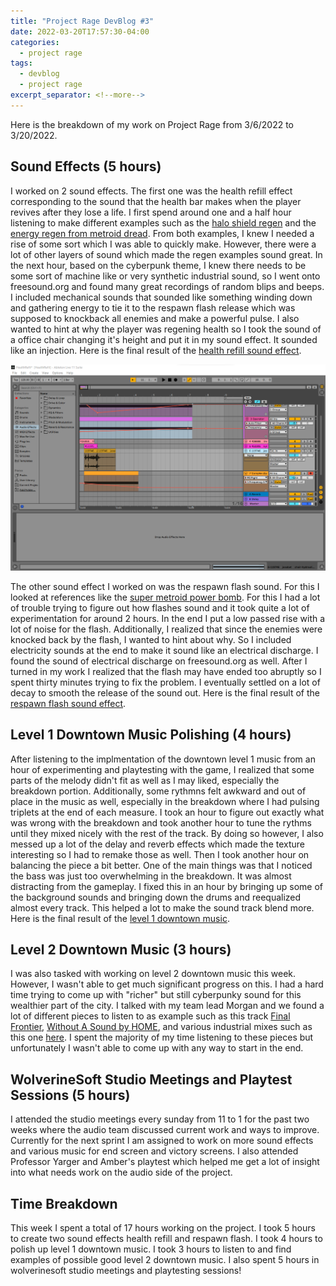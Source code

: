 ```yaml
---
title: "Project Rage DevBlog #3"
date: 2022-03-20T17:57:30-04:00
categories:
  - project rage
tags:
  - devblog
  - project rage
excerpt_separator: <!--more-->
---
```


Here is the breakdown of my work on Project Rage from 3/6/2022 to 3/20/2022.

## Sound Effects (5 hours)

I worked on 2 sound effects. The first one was the health refill effect corresponding to the sound that the health bar makes when the player revives after they lose a life. I first spend around one and a half hour listening to make different examples such as the [halo shield regen](https://www.youtube.com/watch?v=mTt2Rjpzpfc) and the [energy regen from metroid dread](https://youtu.be/7_YC7IW1zCU?t=2033). From both examples, I knew I needed a rise of some sort which I was able to quickly make. However, there were a lot of other layers of sound which made the regen examples sound great. In the next hour, based on the cyberpunk theme, I knew there needs to be some sort of machine like or very synthetic industrial sound, so I went onto freesound.org and found many great recordings of random blips and beeps. I included mechanical sounds that sounded like something winding down and gathering energy to tie it to the respawn flash release which was supposed to knockback all enemies and make a powerful pulse. I also wanted to hint at why the player was regening health so I took the sound of a office chair changing it's height and put it in my sound effect. It sounded like an injection. Here is the final result of the [health refill sound effect](https://studio.eecs.umich.edu/jira/secure/attachment/12084/HealthRefill.wav).

<img src="https://raw.githubusercontent.com/zwagaroo/zwagaroo.github.io/master/assets/images/ragedevblog3/healthrefill.png" alt="Health refill" >

The other sound effect I worked on was the respawn flash sound. For this I looked at references like the [super metroid power bomb](https://www.youtube.com/watch?t=382&v=8gtgUrUR57E&feature=youtu.be). For this I had a lot of trouble trying to figure out how flashes sound and it took quite a lot of experimentation for around 2 hours. In the end I put a low passed rise with a lot of noise for the flash. Additionally, I realized that since the enemies were knocked back by the flash, I wanted to hint about why. So I included electricity sounds at the end to make it sound like an electrical discharge. I found the sound of electrical discharge on freesound.org as well. After I turned in my work I realized that the flash may have ended too abruptly so I spent thirty minutes trying to fix the problem. I eventually settled on a lot of decay to smooth the release of the sound out. Here is the final result of the [respawn flash sound effect](https://studio.eecs.umich.edu/jira/secure/attachment/12096/Respawn.wav).

## Level 1 Downtown Music Polishing (4 hours)

After listening to the implmentation of the downtown level 1 music from an hour of experimenting and playtesting with the game, I realized that some parts of the melody didn't fit as well as I may liked, especially the breakdown portion. Additionally, some rythmns felt awkward and out of place in the music as well, especially in the breakdown where I had pulsing triplets at the end of each measure. I took an hour to figure out exactly what was wrong with the breakdown and took another hour to tune the rythms until they mixed nicely with the rest of the track. By doing so however, I also messed up a lot of the delay and reverb effects which made the texture interesting so I had to remake those as well. Then I took another hour on balancing the piece a bit better. One of the main things was that I noticed the bass was just too overwhelming in the breakdown. It was almost distracting from the gameplay. I fixed this in an hour by bringing up some of the background sounds and bringing down the drums and reequalized almost every track. This helped a lot to make the sound track blend more. Here is the final result of the [level 1 downtown music](https://studio.eecs.umich.edu/jira/secure/attachment/12097/Going%20Neon.mp3).

## Level 2 Downtown Music (3 hours)

I was also tasked with working on level 2 downtown music this week. However, I wasn't able to get much significant progress on this. I had a hard time trying to come up with "richer" but still cyberpunky sound for this wealthier part of the city. I talked with my team lead Morgan and we found a lot of different pieces to listen to as example such as this track [Final Frontier](https://www.youtube.com/watch?v=cbSsxJK0fNI), [Without A Sound by HOME](https://www.youtube.com/watch?v=Jp0mdYBkzKU), and various industrial mixes such as this one [here](https://www.youtube.com/watch?v=b9fUdJdlExU). I spent the majority of my time listening to these pieces but unfortunately I wasn't able to come up with any way to start in the end.

## WolverineSoft Studio Meetings and Playtest Sessions (5 hours)

I attended the studio meetings every sunday from 11 to 1 for the past two weeks where the audio team discussed current work and ways to improve. Currently for the next sprint I am assigned to work on more sound effects and various music for end screen and victory screens. I also attended Professor Yarger and Amber's playtest which helped me get a lot of insight into what needs work on the audio side of the project. 

## Time Breakdown

This week I spent a total of 17 hours working on the project. I took 5 hours to create two sound effects health refill and respawn flash. I took 4 hours to polish up level 1 downtown music. I took 3 hours to listen to and find examples of possible good level 2 downtown music. I also spent 5 hours in wolverinesoft studio meetings and playtesting sessions!


